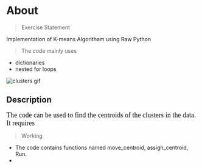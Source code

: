 # About

>Exercise Statement

Implementation of K-means Algoritham using Raw Python 

>The code mainly uses 
 - dictionaries 
 - nested for loops 


![clusters gif](https://user-images.githubusercontent.com/82393353/161394456-cf45c256-7c44-48a4-99ea-c014e0c9f445.gif)

## Description

<span style="font-family:Century Gothic ; font-size:1.3em;"> The code can be used to find the centroids of the clusters in the data. It requires 
    
</span>






> Working 
- The code contains functions named move_centroid, assigh_centroid, Run.
-  
